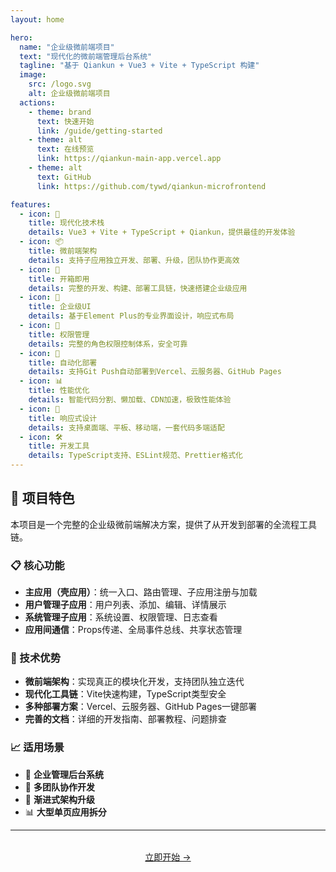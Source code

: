 ```yaml
---
layout: home

hero:
  name: "企业级微前端项目"
  text: "现代化的微前端管理后台系统"
  tagline: "基于 Qiankun + Vue3 + Vite + TypeScript 构建"
  image:
    src: /logo.svg
    alt: 企业级微前端项目
  actions:
    - theme: brand
      text: 快速开始
      link: /guide/getting-started
    - theme: alt
      text: 在线预览
      link: https://qiankun-main-app.vercel.app
    - theme: alt
      text: GitHub
      link: https://github.com/tywd/qiankun-microfrontend

features:
  - icon: 🚀
    title: 现代化技术栈
    details: Vue3 + Vite + TypeScript + Qiankun，提供最佳的开发体验
  - icon: 📦
    title: 微前端架构
    details: 支持子应用独立开发、部署、升级，团队协作更高效
  - icon: 🔧
    title: 开箱即用
    details: 完整的开发、构建、部署工具链，快速搭建企业级应用
  - icon: 🎨
    title: 企业级UI
    details: 基于Element Plus的专业界面设计，响应式布局
  - icon: 🔐
    title: 权限管理
    details: 完整的角色权限控制体系，安全可靠
  - icon: 🚀
    title: 自动化部署
    details: 支持Git Push自动部署到Vercel、云服务器、GitHub Pages
  - icon: 📊
    title: 性能优化
    details: 智能代码分割、懒加载、CDN加速，极致性能体验
  - icon: 📱
    title: 响应式设计
    details: 支持桌面端、平板、移动端，一套代码多端适配
  - icon: 🛠️
    title: 开发工具
    details: TypeScript支持、ESLint规范、Prettier格式化
---
```


## 🎯 项目特色

本项目是一个完整的企业级微前端解决方案，提供了从开发到部署的全流程工具链。

### 📋 核心功能

- **主应用（壳应用）**：统一入口、路由管理、子应用注册与加载
- **用户管理子应用**：用户列表、添加、编辑、详情展示
- **系统管理子应用**：系统设置、权限管理、日志查看
- **应用间通信**：Props传递、全局事件总线、共享状态管理

### 🚀 技术优势

- **微前端架构**：实现真正的模块化开发，支持团队独立迭代
- **现代化工具链**：Vite快速构建，TypeScript类型安全
- **多种部署方案**：Vercel、云服务器、GitHub Pages一键部署
- **完善的文档**：详细的开发指南、部署教程、问题排查

### 📈 适用场景

- 🏢 **企业管理后台系统**
- 👥 **多团队协作开发**
- 🔄 **渐进式架构升级**
- 📊 **大型单页应用拆分**

---

<div style="text-align: center; margin: 2rem 0;">
  <a href="/guide/getting-started" class="vp-button brand">立即开始 →</a>
</div>